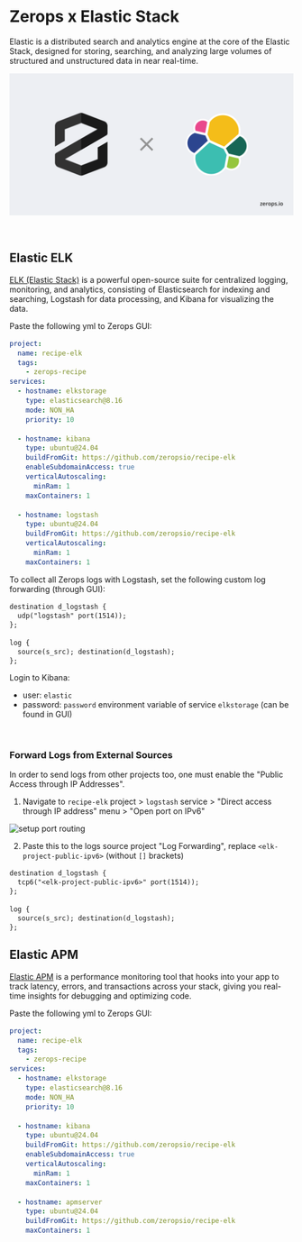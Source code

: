 # Zerops x Elastic Stack

Elastic is a distributed search and analytics engine at the core of the Elastic Stack, designed for storing, searching, and analyzing large volumes of structured and unstructured data in near real-time.

![elastic](https://github.com/zeropsio/recipe-shared-assets/blob/main/covers/svg/cover-elastic.svg)

<br/>

## Elastic ELK

[ELK (Elastic Stack)](https://www.elastic.co/elastic-stack/) is a powerful open-source suite for centralized logging, monitoring, and analytics, consisting of Elasticsearch for indexing and searching, Logstash for data processing, and Kibana for visualizing the data.

Paste the following yml to Zerops GUI:
```yaml
project:
  name: recipe-elk
  tags:
    - zerops-recipe
services:
  - hostname: elkstorage
    type: elasticsearch@8.16
    mode: NON_HA
    priority: 10

  - hostname: kibana
    type: ubuntu@24.04
    buildFromGit: https://github.com/zeropsio/recipe-elk
    enableSubdomainAccess: true
    verticalAutoscaling:
      minRam: 1
    maxContainers: 1

  - hostname: logstash
    type: ubuntu@24.04
    buildFromGit: https://github.com/zeropsio/recipe-elk
    verticalAutoscaling:
      minRam: 1
    maxContainers: 1
```

To collect all Zerops logs with Logstash, set the following custom log forwarding (through GUI):
```
destination d_logstash {
  udp("logstash" port(1514));
};

log {
  source(s_src); destination(d_logstash);
};
```

Login to Kibana:
- user: `elastic`
- password: `password` environment variable of service `elkstorage` (can be found in GUI)

<br/>

### Forward Logs from External Sources
In order to send logs from other projects too, one must enable the "Public Access through IP Addresses".
1. Navigate to `recipe-elk` project > `logstash` service > "Direct access through IP address" menu > "Open port on IPv6"

![setup port routing](public-port-routing-setup.png)

2. Paste this to the logs source project "Log Forwarding", replace `<elk-project-public-ipv6>` (without `[]` brackets)
```
destination d_logstash {
  tcp6("<elk-project-public-ipv6>" port(1514));
};

log {
  source(s_src); destination(d_logstash);
};
```

## Elastic APM

[Elastic APM](https://www.elastic.co/what-is/application-performance-monitoring) is a performance monitoring tool that hooks into your app to track latency, errors, and transactions across your stack, giving you real-time insights for debugging and optimizing code.

Paste the following yml to Zerops GUI:
```yaml
project:
  name: recipe-elk
  tags:
    - zerops-recipe
services:
  - hostname: elkstorage
    type: elasticsearch@8.16
    mode: NON_HA
    priority: 10

  - hostname: kibana
    type: ubuntu@24.04
    buildFromGit: https://github.com/zeropsio/recipe-elk
    enableSubdomainAccess: true
    verticalAutoscaling:
      minRam: 1
    maxContainers: 1

  - hostname: apmserver
    type: ubuntu@24.04
    buildFromGit: https://github.com/zeropsio/recipe-elk
    maxContainers: 1
```
